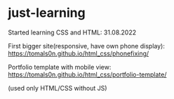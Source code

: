 # just-learning 

Started learning CSS and HTML: 31.08.2022 

First bigger site(responsive, have own phone display):
https://tomals0n.github.io/html_css/phonefixing/


Portfolio template with mobile view:
https://tomals0n.github.io/html_css/portfolio-template/

(used only HTML/CSS without JS)

